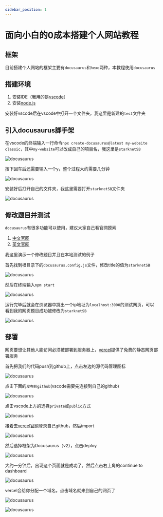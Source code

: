 ```yaml
---
sidebar_position: 1
---
```


# 面向小白的0成本搭建个人网站教程

## 框架

目前搭建个人网站的框架主要有`docusaurus`和`hexo`两种，本教程使用`docusaurus`

## 搭建环境

1. 安装IDE（我用的是[vscode](https://code.visualstudio.com/Download)）
2. 安装[node.js](https://nodejs.org/en)

安装好vscode后在vscode中打开一个文件夹，我这里是新建的`test`文件夹

## 引入docusaurus脚手架

在vscode的终端输入一行命令`npx create-docusaurus@latest my-website classic`，其中`my-website`可以改成自己的项目名，我这里是`starknetSB`

![docusaurus](/img/docs/program/personal-website/1.png)

按下回车后还需要输入一个y，整个过程大约需要几分钟

![docusaurus](/img/docs/program/personal-website/2.png)

安装好后打开自己的文件夹，我这里需要打开`starknetSB`文件夹

![docusaurus](/img/docs/program/personal-website/3.png)

## 修改题目并测试

`docusaurus`有很多功能可以使用，建议大家自己看官网摸索

1. [中文官网](https://www.docusaurus.cn/)
2. [英文官网](https://docusaurus.io/)

我这里演示一个修改题目并且在本地测试的例子

首先找到根目录下的`docusaurus.config.js`文件，修改title的值为`starknetSB`

![docusaurus](/img/docs/program/personal-website/4.png)

然后在终端输入`npm start`

![docusaurus](/img/docs/program/personal-website/5.png)

运行完毕后就会在浏览器中跳出一个ip地址为`localhost:3000`的测试网页，可以看到我的网页题目成功被修改为`starknetSB`

![docusaurus](/img/docs/program/personal-website/6.png)

## 部署

网页要想让其他人能访问必须被部署到服务器上，[vercel](https://vercel.com/)提供了免费的静态网页部署服务

首先把我们的代码push到github上，点击左边的源代码管理图标

![docusaurus](/img/docs/program/personal-website/7.png)

点击下面的`发布到github`(vscode需要先连接到自己的github)

![docusaurus](/img/docs/program/personal-website/8.png)

点击vscode上方的选择`private`或`public`方式

![docusaurus](/img/docs/program/personal-website/9.png)

接着去[vercel官网](https://vercel.com/)登录自己github，然后import

![docusaurus](/img/docs/program/personal-website/10.png)

然后选择框架为Docusaurus（v2），点击deploy

![docusaurus](/img/docs/program/personal-website/11.png)

大约一分钟后，出现这个页面就是成功了，然后点击右上角的continue to dashboard

![docusaurus](/img/docs/program/personal-website/12.png)

vercel会给你分配一个域名，点击域名就来到自己的网页了

![docusaurus](/img/docs/program/personal-website/13.png)

![docusaurus](/img/docs/program/personal-website/14.png)